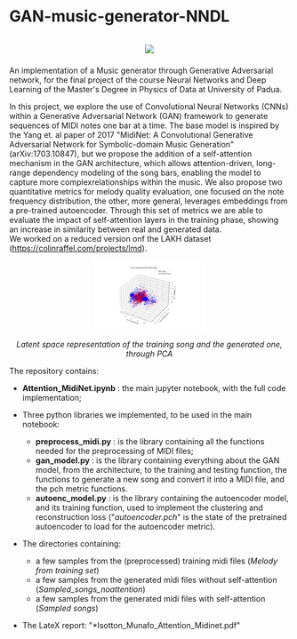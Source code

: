 # GAN-music-generator-NNDL


<h2 align="center">
  <img src="https://i.giphy.com/media/v1.Y2lkPTc5MGI3NjExdXYyeGl3MzR3aWJydjk4N3dhbXU4anViaXFvOTh4ODlxYjA1aHJ1eSZlcD12MV9pbnRlcm5hbF9naWZfYnlfaWQmY3Q9Zw/tqfS3mgQU28ko/giphy.gif", width="250">
</h2>


An implementation of a Music generator through Generative Adversarial network, for the final project of the course Neural Networks and Deep Learning of the Master's Degree in Physics of Data at University of Padua. 

In this project, we explore the use of Convolutional Neural Networks (CNNs) within a Generative Adversarial Network (GAN) framework to generate sequences of MIDI notes one bar at a time.
The base model is inspired by the Yang et. al paper of 2017 "MidiNet: A Convolutional Generative Adversarial Network for Symbolic-domain Music Generation" (arXiv:1703.10847), but we propose the addition of a self-attention mechanism in the GAN architecture, which allows attention-driven, long-range dependency modeling of the song bars, enabling the model to capture more complexrelationships within the music.
We also propose two quantitative metrics for melody quality evaluation, one focused on the note frequency distribution, the other, more general, leverages embeddings from a pre-trained autoencoder. Through this set
of metrics we are able to evaluate the impact of self-attention layers in the training phase, showing an increase in similarity between real and generated data.    
We worked on a reduced version onf the LAKH dataset (https://colinraffel.com/projects/lmd).

<div align="center">
  <img src="gen_test_clusterplot_att_2.png.png" alt="Latent space representation" width="200"/>
  <p><em>Latent space representation of the training song and the generated one, through PCA</em></p>
</div>


The repository contains:
- **Attention_MidiNet.ipynb** : the main jupyter notebook, with the full code implementation;
- Three python libraries we implemented, to be used in the main notebook: 

    - **preprocess_midi.py** : is the library containing all the functions needed for the preprocessing of MIDI files; 
    - **gan_model.py** : is the library containing everything about the GAN model, from the architecture, to the training and testing function, the functions to generate a new song and convert it into a MIDI file, and the pch metric functions.
    - **autoenc_model.py** : is the library containing the autoencoder model, and its training function, used to implement the clustering and reconstruction loss ("*autoencoder.pch*" is the state of the pretrained autoencoder to load for the autoencoder metric).
- The directories containing:
    -  a few samples from the (preprocessed) training midi files (*Melody from training set*)
    -  a few samples from the generated midi files without self-attention (*Sampled_songs_noattention*)
    -  a few samples from the generated midi files with self-attention (*Sampled songs*)
- The LateX report: "*Isotton_Munafo_Attention_Midinet.pdf"

